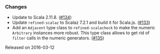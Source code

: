 ### Changes

* Update to Scala 2.11.8. ([#134])
* Update `refined-scalaz` to Scalaz 7.2.1 and build it for Scala.js.
  ([#133])
* Add an `Adjacent` type class to `refined-scalacheck` to make the
  numeric `Arbitrary` instances more robust. This type class allows
  to get rid of `filter` calls in the numeric generators. ([#135])

[#133]: https://github.com/fthomas/refined/pull/133
[#134]: https://github.com/fthomas/refined/pull/134
[#135]: https://github.com/fthomas/refined/pull/135

Released on 2016-03-12
